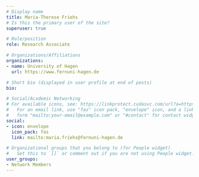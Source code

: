 ```yaml
---
# Display name
title: Maria-Therese Friehs
# Is this the primary user of the site?
superuser: true

# Role/position
role: Research Associate

# Organizations/Affiliations
organizations:
- name: University of Hagen
  url: https://www.fernuni-hagen.de

# Short bio (displayed in user profile at end of posts)
bio: 

# Social/Academic Networking
# For available icons, see: https://linkprotect.cudasvc.com/url?a=https%3a%2f%2fsourcethemes.com%2facademic%2fdocs%2fpage-builder%2f%23icons&c=E,1,03Q55I8O6D-V-MsaI5i3Th7UvGHpRVj6l4dANOBXiQaBRckWF-Uxi40d1B8mh5T88rS8FWL6R2UVO5-e4mDAmzVU5C2FJcU0kEkb6Qi2tyc,&typo=1
#   For an email link, use "fas" icon pack, "envelope" icon, and a link in the
#   form "mailto:your-email@example.com" or "#contact" for contact widget.
social:
- icon: envelope
  icon_pack: fas
  link: mailto:maria.friehs@fernuni-hagen.de

# Organizational groups that you belong to (for People widget)
#   Set this to `[]` or comment out if you are not using People widget.
user_groups:
- Network Members
---
```

